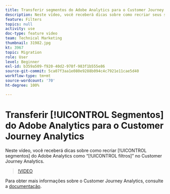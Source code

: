 ```yaml
---
title: Transferir segmentos do Adobe Analytics para o Customer Journey Analytics
description: Neste vídeo, você receberá dicas sobre como recriar seus segmentos do Adobe Analytics como “filtros” no Customer Journey Analytics.
feature: Filters
topics: null
activity: use
doc-type: feature video
team: Technical Marketing
thumbnail: 31982.jpg
kt: 3967
topic: Migration
role: User
level: Beginner
exl-id: b359a509-f920-40d2-978f-983f1b555e86
source-git-commit: 5ca07f3aa1e080e9288b094c4c7921e11cae5d40
workflow-type: tm+mt
source-wordcount: '70'
ht-degree: 100%

---
```


# Transferir [!UICONTROL Segmentos] do Adobe Analytics para o Customer Journey Analytics

Neste vídeo, você receberá dicas sobre como recriar [!UICONTROL segmentos] do Adobe Analytics como “[!UICONTROL filtros]” no Customer Journey Analytics.

>[!VIDEO](https://video.tv.adobe.com/v/31982/?quality=12)

Para obter mais informações sobre o Customer Journey Analytics, consulte a [documentação](https://experienceleague.adobe.com/docs/analytics-platform/using/cja-landing.html?lang=pt-BR).
